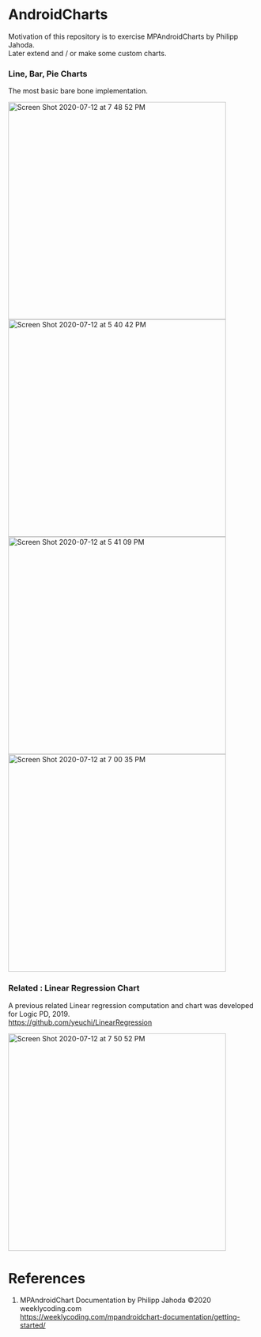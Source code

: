 # AndroidCharts
Motivation of this repository is to exercise MPAndroidCharts by Philipp Jahoda. \
Later extend and / or make some custom charts.

### Line, Bar, Pie Charts 
The most basic bare bone implementation.

<img width="440" alt="Screen Shot 2020-07-12 at 7 48 52 PM" src="https://user-images.githubusercontent.com/1282659/87260702-c943ba00-c478-11ea-9cf9-bf06362b3706.png">

<img width="440" alt="Screen Shot 2020-07-12 at 5 40 42 PM" src="https://user-images.githubusercontent.com/1282659/87258199-685fb600-c467-11ea-9136-e0915fe96334.png">

<img width="440" alt="Screen Shot 2020-07-12 at 5 41 09 PM" src="https://user-images.githubusercontent.com/1282659/87258202-6a297980-c467-11ea-817d-c2afe49ab921.png">

<img width="440" alt="Screen Shot 2020-07-12 at 7 00 35 PM" src="https://user-images.githubusercontent.com/1282659/87260492-d6ac7480-c477-11ea-8766-82790c9fc6fe.png">

### Related : Linear Regression Chart
A previous related Linear regression computation and chart was developed for Logic PD, 2019. \
https://github.com/yeuchi/LinearRegression

<img width="440" alt="Screen Shot 2020-07-12 at 7 50 52 PM" src="https://user-images.githubusercontent.com/1282659/87260769-09a33800-c479-11ea-8090-5a6102e6a04c.png">


# References

1. MPAndroidChart Documentation by Philipp Jahoda ©2020 weeklycoding.com \
https://weeklycoding.com/mpandroidchart-documentation/getting-started/
